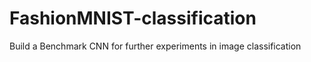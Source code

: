 # FashionMNIST-classification
Build a Benchmark CNN for further experiments in image classification
